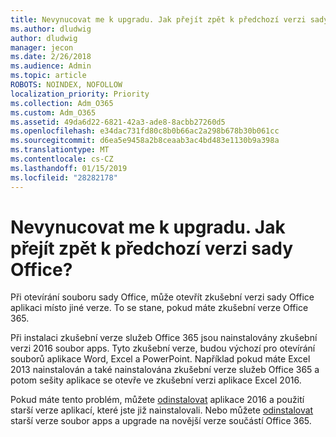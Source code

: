 ```yaml
---
title: Nevynucovat me k upgradu. Jak přejít zpět k předchozí verzi sady Office?
ms.author: dludwig
author: dludwig
manager: jecon
ms.date: 2/26/2018
ms.audience: Admin
ms.topic: article
ROBOTS: NOINDEX, NOFOLLOW
localization_priority: Priority
ms.collection: Adm_O365
ms.custom: Adm_O365
ms.assetid: 49da6d22-6821-42a3-ade8-8acbb27260d5
ms.openlocfilehash: e34dac731fd80c8b0b66ac2a298b678b30b061cc
ms.sourcegitcommit: d6ea5e9458a2b8ceaab3ac4bd483e1130b9a398a
ms.translationtype: MT
ms.contentlocale: cs-CZ
ms.lasthandoff: 01/15/2019
ms.locfileid: "28282178"
---
```

# <a name="dont-force-me-to-upgrade-how-do-i-go-back-to-the-previous-office-version"></a>Nevynucovat me k upgradu. Jak přejít zpět k předchozí verzi sady Office?

Při otevírání souboru sady Office, může otevřít zkušební verzi sady Office aplikaci místo jiné verze. To se stane, pokud máte zkušební verze Office 365. 
  
Při instalaci zkušební verze služeb Office 365 jsou nainstalovány zkušební verzi 2016 soubor apps. Tyto zkušební verze, budou výchozí pro otevírání souborů aplikace Word, Excel a PowerPoint. Například pokud máte Excel 2013 nainstalován a také nainstalována zkušební verze služeb Office 365 a potom sešity aplikace se otevře ve zkušební verzi aplikace Excel 2016. 
  
Pokud máte tento problém, můžete [odinstalovat](https://support.office.com/article/9dd49b83-264a-477a-8fcc-2fdf5dbf61d8.aspx) aplikace 2016 a použití starší verze aplikací, které jste již nainstalovali. Nebo můžete [odinstalovat](https://support.office.com/article/9dd49b83-264a-477a-8fcc-2fdf5dbf61d8.aspx) starší verze soubor apps a upgrade na novější verze součástí Office 365. 
  

